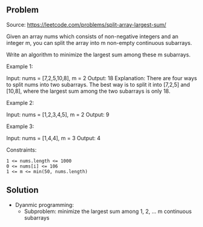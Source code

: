 ## Problem

Source: https://leetcode.com/problems/split-array-largest-sum/

Given an array nums which consists of non-negative integers and an integer m, you can split the array into m non-empty continuous subarrays.

Write an algorithm to minimize the largest sum among these m subarrays.

Example 1:

Input: nums = [7,2,5,10,8], m = 2
Output: 18
Explanation:
There are four ways to split nums into two subarrays.
The best way is to split it into [7,2,5] and [10,8],
where the largest sum among the two subarrays is only 18.

Example 2:

Input: nums = [1,2,3,4,5], m = 2
Output: 9

Example 3:

Input: nums = [1,4,4], m = 3
Output: 4

 

Constraints:

    1 <= nums.length <= 1000
    0 <= nums[i] <= 106
    1 <= m <= min(50, nums.length)


## Solution
- Dyanmic programming:
    - Subproblem: minimize the largest sum among 1, 2, ... m continuous subarrays
    